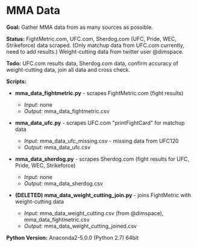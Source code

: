 <h1>MMA Data</h1>

__Goal:__ Gather MMA data from as many sources as possible.

__Status:__ FightMetric.com, UFC.com, Sherdog.com (UFC, Pride, WEC, Strikeforce) data scraped. (Only matchup data from UFC.com currently, need to add results.) Weight-cutting data from twitter user @dimspace.

__Todo:__ UFC.com results data, Sherdog.com data, confirm accuracy of weight-cutting data, join all data and cross check.



__Scripts:__
* __mma_data_fightmetric.py__ - scrapes FightMetric.com (fight results)
	* _Input:_ none
	* _Output:_ mma_data_fightmetric.csv

* __mma_data_ufc.py__ - scrapes UFC.com "printFightCard" for matchup data
	* _Input:_ mma_data_ufc_missing.csv - missing data from UFC120
	* _Output:_ mma_data_ufc.csv

* __mma_data_sherdog.py__ - scrapes Sherdog.com (fight results for UFC, Pride, WEC, Strikeforce)
	* _Input:_ none
	* _Output:_ mma_data_sherdog.csv

* __(DELETED) mma_data_weight_cutting_join.py__ - joins FightMetric with weight-cutting data
	* _Input:_ mma_data_weight_cutting.csv (from @dimspace), mma_data_fightmetric.csv
	* _Output:_ mma_data_weight_cutting_joined.csv



__Python Version:__ Anaconda2-5.0.0 (Python 2.7) 64bit

